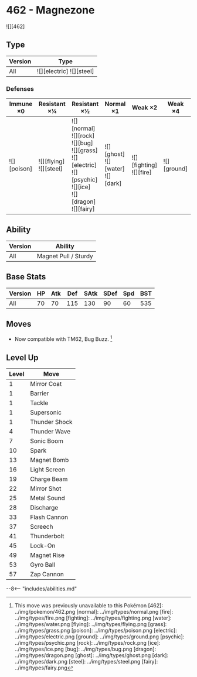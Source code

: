 # 462 - Magnezone
![][462]

## Type

Version | Type
---     | ---
All     | ![][electric]  ![][steel]

### Defenses

Immune ×0       | Resistant ×¼                  | Resistant ×½                                                                                                                     | Normal ×1                                 | Weak ×2                        | Weak ×4
---             | ---                           | ---                                                                                                                              | ---                                       | ---                            | ---
![][poison]<br> | ![][flying]<br>![][steel]<br> | ![][normal]<br>![][rock]<br>![][bug]<br>![][grass]<br>![][electric]<br>![][psychic]<br>![][ice]<br>![][dragon]<br>![][fairy]<br> | ![][ghost]<br>![][water]<br>![][dark]<br> | ![][fighting]<br>![][fire]<br> | ![][ground]<br>

## Ability

Version | Ability
---     | ---
All     | Magnet Pull / Sturdy

## Base Stats

Version | HP  | Atk | Def | SAtk | SDef | Spd | BST
---     | --- | --- | --- | ---  | ---  | --- | ---
All     | 70  | 70  | 115 | 130  | 90   | 60  | 535

## Moves

 - Now compatible with TM62, Bug Buzz. [^1]

## Level Up

Level | Move
---   | ---
1     | Mirror Coat
1     | Barrier
1     | Tackle
1     | Supersonic
1     | Thunder Shock
4     | Thunder Wave
7     | Sonic Boom
10    | Spark
13    | Magnet Bomb
16    | Light Screen
19    | Charge Beam
22    | Mirror Shot
25    | Metal Sound
28    | Discharge
33    | Flash Cannon
37    | Screech
41    | Thunderbolt
45    | Lock-On
49    | Magnet Rise
53    | Gyro Ball
57    | Zap Cannon


--8<-- "includes/abilities.md"

[^1]: This move was previously unavailable to this Pokémon
[462]: ../img/pokemon/462.png
[normal]: ../img/types/normal.png
[fire]: ../img/types/fire.png
[fighting]: ../img/types/fighting.png
[water]: ../img/types/water.png
[flying]: ../img/types/flying.png
[grass]: ../img/types/grass.png
[poison]: ../img/types/poison.png
[electric]: ../img/types/electric.png
[ground]: ../img/types/ground.png
[psychic]: ../img/types/psychic.png
[rock]: ../img/types/rock.png
[ice]: ../img/types/ice.png
[bug]: ../img/types/bug.png
[dragon]: ../img/types/dragon.png
[ghost]: ../img/types/ghost.png
[dark]: ../img/types/dark.png
[steel]: ../img/types/steel.png
[fairy]: ../img/types/fairy.png
